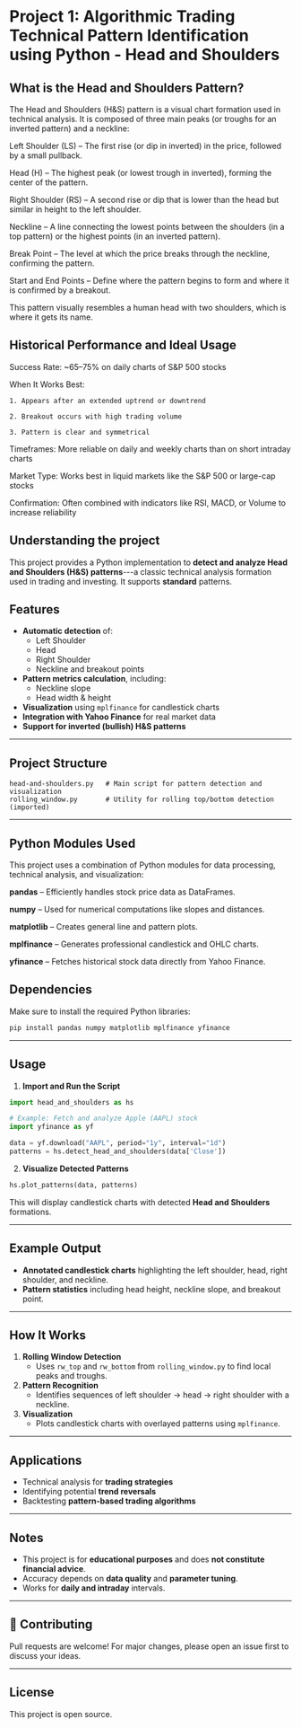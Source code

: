 # Project 1: Algorithmic Trading Technical Pattern Identification using Python - Head and Shoulders

## What is the Head and Shoulders Pattern?

The Head and Shoulders (H&S) pattern is a visual chart formation used in technical analysis. It is composed of three main peaks (or troughs for an inverted pattern) and a neckline:

Left Shoulder (LS) – The first rise (or dip in inverted) in the price, followed by a small pullback.

Head (H) – The highest peak (or lowest trough in inverted), forming the center of the pattern.

Right Shoulder (RS) – A second rise or dip that is lower than the head but similar in height to the left shoulder.

Neckline – A line connecting the lowest points between the shoulders (in a top pattern) or the highest points (in an inverted pattern).

Break Point – The level at which the price breaks through the neckline, confirming the pattern.

Start and End Points – Define where the pattern begins to form and where it is confirmed by a breakout.

This pattern visually resembles a human head with two shoulders, which is where it gets its name.

## Historical Performance and Ideal Usage

Success Rate: ~65–75% on daily charts of S&P 500 stocks

When It Works Best:

    1. Appears after an extended uptrend or downtrend

    2. Breakout occurs with high trading volume

    3. Pattern is clear and symmetrical

Timeframes: More reliable on daily and weekly charts than on short intraday charts

Market Type: Works best in liquid markets like the S&P 500 or large-cap stocks

Confirmation: Often combined with indicators like RSI, MACD, or Volume to increase reliability

## Understanding the project

This project provides a Python implementation to **detect and analyze
Head and Shoulders (H&S) patterns**---a classic technical analysis
formation used in trading and investing. It supports **standard** patterns.

## Features

-   **Automatic detection** of:
    -   Left Shoulder
    -   Head
    -   Right Shoulder
    -   Neckline and breakout points
-   **Pattern metrics calculation**, including:
    -   Neckline slope
    -   Head width & height
-   **Visualization** using `mplfinance` for candlestick charts
-   **Integration with Yahoo Finance** for real market data
-   **Support for inverted (bullish) H&S patterns**

------------------------------------------------------------------------

## Project Structure

    head-and-shoulders.py   # Main script for pattern detection and visualization
    rolling_window.py       # Utility for rolling top/bottom detection (imported)

------------------------------------------------------------------------

## Python Modules Used

This project uses a combination of Python modules for data processing, technical analysis, and visualization:

**pandas** – Efficiently handles stock price data as DataFrames.

**numpy** – Used for numerical computations like slopes and distances.

**matplotlib** – Creates general line and pattern plots.

**mplfinance** – Generates professional candlestick and OHLC charts.

**yfinance** – Fetches historical stock data directly from Yahoo Finance.

## Dependencies

Make sure to install the required Python libraries:

``` bash
pip install pandas numpy matplotlib mplfinance yfinance
```

------------------------------------------------------------------------

## Usage

1.  **Import and Run the Script**

``` python
import head_and_shoulders as hs

# Example: Fetch and analyze Apple (AAPL) stock
import yfinance as yf

data = yf.download("AAPL", period="1y", interval="1d")
patterns = hs.detect_head_and_shoulders(data['Close'])
```

2.  **Visualize Detected Patterns**

``` python
hs.plot_patterns(data, patterns)
```

This will display candlestick charts with detected **Head and
Shoulders** formations.

------------------------------------------------------------------------

## Example Output

-   **Annotated candlestick charts** highlighting the left shoulder,
    head, right shoulder, and neckline.
-   **Pattern statistics** including head height, neckline slope, and
    breakout point.

------------------------------------------------------------------------

## How It Works

1.  **Rolling Window Detection**
    -   Uses `rw_top` and `rw_bottom` from `rolling_window.py` to find
        local peaks and troughs.
2.  **Pattern Recognition**
    -   Identifies sequences of left shoulder → head → right shoulder
        with a neckline.
3.  **Visualization**
    -   Plots candlestick charts with overlayed patterns using
        `mplfinance`.

------------------------------------------------------------------------

## Applications

-   Technical analysis for **trading strategies**
-   Identifying potential **trend reversals**
-   Backtesting **pattern-based trading algorithms**

------------------------------------------------------------------------

## Notes

-   This project is for **educational purposes** and does **not
    constitute financial advice**.
-   Accuracy depends on **data quality** and **parameter tuning**.
-   Works for **daily and intraday** intervals.

------------------------------------------------------------------------

## 🤝 Contributing

Pull requests are welcome! For major changes, please open an issue first
to discuss your ideas.

------------------------------------------------------------------------

## License

This project is open source.
